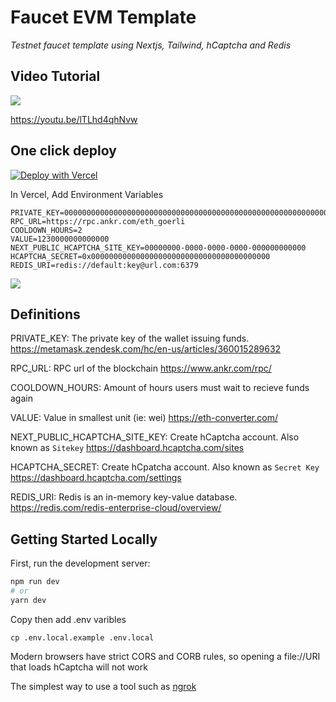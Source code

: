 # Faucet EVM Template

<i> Testnet faucet template using Nextjs, Tailwind, hCaptcha and Redis </i>

## Video Tutorial

[![](https://user-images.githubusercontent.com/19412160/212460373-16832943-6626-409c-aba9-15227937748d.png)](https://www.youtube.com/watch?v=lTLhd4qhNvw)

https://youtu.be/lTLhd4qhNvw

## One click deploy

[![Deploy with Vercel](https://vercel.com/button)](https://vercel.com/new/clone?repository-url=https%3A%2F%2Fgithub.com%2F0xDeploy%2Ffaucet-evm-template)

In Vercel, Add Environment Variables

```
PRIVATE_KEY=0000000000000000000000000000000000000000000000000000000000000000
RPC_URL=https://rpc.ankr.com/eth_goerli
COOLDOWN_HOURS=2
VALUE=1230000000000000
NEXT_PUBLIC_HCAPTCHA_SITE_KEY=00000000-0000-0000-0000-000000000000
HCAPTCHA_SECRET=0x0000000000000000000000000000000000000000
REDIS_URI=redis://default:key@url.com:6379
```

![](https://user-images.githubusercontent.com/19412160/212416161-e334625f-1a9c-41e2-9c4b-4c878545f45d.png)

## Definitions

PRIVATE_KEY: The private key of the wallet issuing funds. https://metamask.zendesk.com/hc/en-us/articles/360015289632

RPC_URL: RPC url of the blockchain https://www.ankr.com/rpc/

COOLDOWN_HOURS: Amount of hours users must wait to recieve funds again

VALUE: Value in smallest unit (ie: wei) https://eth-converter.com/

NEXT_PUBLIC_HCAPTCHA_SITE_KEY: Create hCaptcha account. Also known as `Sitekey` https://dashboard.hcaptcha.com/sites

HCAPTCHA_SECRET: Create hCpatcha account. Also known as `Secret Key` https://dashboard.hcaptcha.com/settings

REDIS_URI: Redis is an in-memory key-value database. https://redis.com/redis-enterprise-cloud/overview/


## Getting Started Locally

First, run the development server:

```bash
npm run dev
# or
yarn dev
```

Copy then add .env varibles

```
cp .env.local.example .env.local
```

Modern browsers have strict CORS and CORB rules, so opening a file://URI that loads hCaptcha will not work

The simplest way to use a tool such as [ngrok](https://ngrok.com/)

